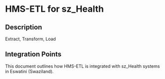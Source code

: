 # HMS-ETL for sz_Health

## Description

Extract, Transform, Load

## Integration Points

This document outlines how HMS-ETL is integrated with sz_Health systems in Eswatini (Swaziland).
